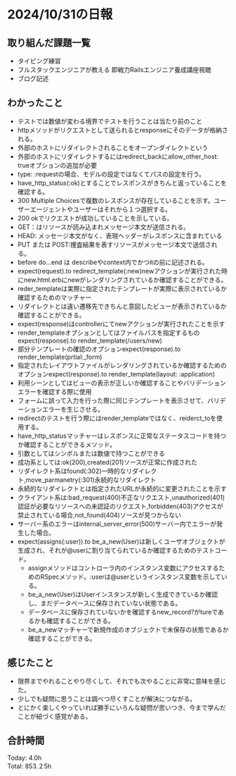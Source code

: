 # 2024/10/31の日報
## 取り組んだ課題一覧
* タイピング練習
* フルスタックエンジニアが教える 即戦力Railsエンジニア養成講座視聴
* ブログ記述
## わかったこと
*  テストでは数値が変わる境界でテストを行うことは当たり前のこと
*  httpメソッドがリクエストとして送られるとresponseにそのデータが格納される。
*  外部のホストにリダイレクトされることをオープンダイレクトという
*  外部のホストにリダイレクトするにはredirect_backにallow_other_host: trueオプションの追加が必要
*  type: :requestの場合、モデルの設定ではなくてパスの設定を行う。
*  have_http_status(:ok)とすることでレスポンスがきちんと返っていることを確認する。
  *  300 Multiple Choicesで複数のレスポンスが存在していることを示す。ユーザーエージェントやユーザーはそれから１つ選択する。
  *  200 okでリクエストが成功していることを示している。
  *  GET：はリソースが読み込まれメッセージ本文が送信される。
  *  HEAD: メッセージ本文がなく、表現ヘッダーがレスポンスに含まれている
  *  PUT または POST:捜査結果を表すリソースがメッセージ本文で送信される。
*  before do...end は describeやcontext内でかつitの前に記述される。
*  expect(request).to redirect_template(:new)newアクションが実行された時にnew.html.erbにnewがレンダリングされているか確認することができる。
  * reder_templateは実際に指定されたテンプレートが実際に表示されているか確認するためのマッチャー
  * リダイレクトとは違い遷移先できちんと意図したビューが表示されているか確認することができる。
  * expect(response)はcontrollerにてnewアクションが実行されたことを示す
  * render_templateオプションとしてはファイルパスを指定するものexpect(response).to render_template(/users/new)
  * 部分テンプレートの確認のオプションexpect(response).to render_template(prtial:_form)
  * 指定されたレイアウトファイルがレンダリングされているか確認するためのオプションexpect(response).to render_template(layout: :application)
  * 利用シーンとしてはビューの表示が正しいか確認することやバリデーションエラーを確認する際に使用
  * フォームに誤って入力を行った際に同じテンプレートを表示させて、バリデーションエラーを生じさせる。
  * redirectのテストを行う際にはrender_templateではなく、reiderct_toを使用する。
*  have_http_statusマッチャーはレスポンスに正常なステータスコードを持つか確認することができるメソッド。
  *    引数としてはシンボルまたは数値で持つことができる
  * 成功系としては:ok(200),created(201)ソースが正常に作成された
  * リダイレクト系はfound(:302)一時的なリダイレクト,move_parmanetry(:301)永続的なリダイレクト
  * 永続的なリダイレクトとは指定されたURLが永続的に変更されたことを示す
  * クライアント系は:bad_request(400)不正なリクエスト,unauthorized(401)認証が必要なリソースへの未認証のリクエスト,forbidden(403)アクセスが禁止されている場合,not_found(404)ソースが見つからない
  * サーバー系のエラーはinternal_server_error(500)サーバー内でエラーが発生した場合。
* expect(assigns(:user)).to be_a_new(User)は新しくユーザオブジェクトが生成され、それが@userに割り当てられているか確認するためのテストコード。
  * assignメソッドはコントローラ内のインスタンス変数にアクセスするためのRSpecメソッド。:userは@userというインスタンス変数を示している。
  * be_a_new(User)はUserインスタンスが新しく生成できているか確認し、まだデータベースに保存されていない状態である。
  * データベースに保存されていないかを確認するnew_record?がtureであるかも確認することができる。
  * be_a_newマッチャーで新規作成のオブジェクトで未保存の状態であるか確認することができる。              
## 感じたこと
* 限界までやれることやり尽くして、それでも次やることに非常に意味を感じた。
* 少しでも疑問に思うことは調べつ尽くすことが解決につながる。
* とにかく楽しくやっていれば勝手にいろんな疑問が思いつき、今まで学んだことが紐づく感覚がある。
## 合計時間  
Today: 4.0h<br>
Total: 853.２5h
